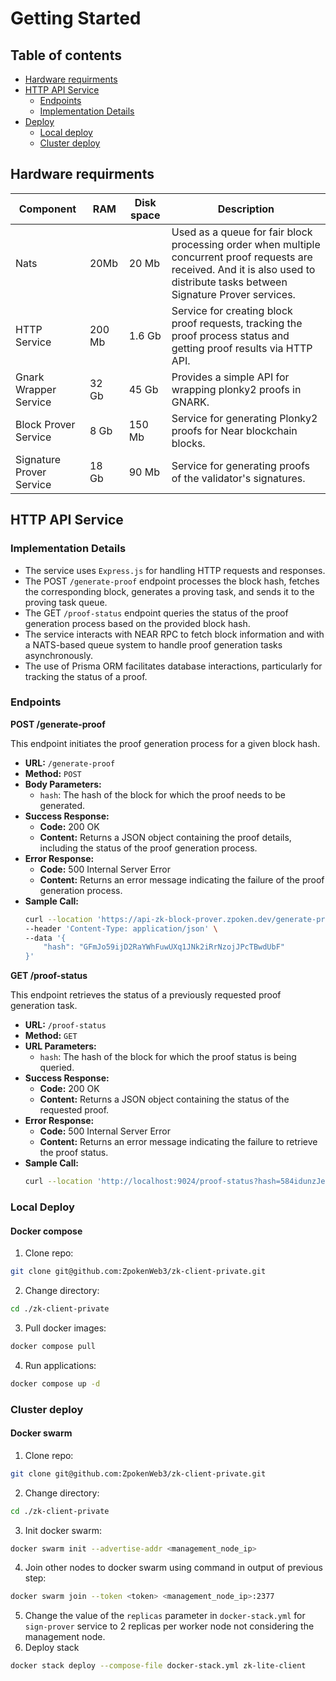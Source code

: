 # Getting Started

## Table of contents
<!--ts-->

* [Hardware requirments](#hardware-requirments)
* [HTTP API Service](#http-api-service)
    * [Endpoints](#endpoints)
    * [Implementation Details](#implementation-details)
* [Deploy](#deploy)
    * [Local deploy](#local-deploy)
    * [Cluster deploy](#cluster-deploy)
<!--te-->

## Hardware requirments

|Component|RAM | Disk space | Description|
|--|--|--|--|
| Nats | 20Mb | 20 Mb | Used as a queue for fair block processing order when multiple concurrent proof requests are received. And it is also used to distribute tasks between Signature Prover services.
| HTTP Service | 200 Mb | 1.6 Gb | Service for creating block proof requests, tracking the proof process status and getting proof results via HTTP API.
| Gnark Wrapper Service | 32 Gb | 45 Gb | Provides a simple API for wrapping plonky2 proofs in GNARK.
| Block Prover Service | 8 Gb | 150 Mb | Service for generating Plonky2 proofs for Near blockchain blocks.
| Signature Prover Service | 18 Gb | 90 Mb | Service for generating proofs of the validator's signatures.

## HTTP API Service

### Implementation Details

-   The service uses `Express.js` for handling HTTP requests and responses.
-   The POST `/generate-proof` endpoint processes the block hash, fetches the corresponding block, generates a proving task, and sends it to the proving task queue.
-   The GET `/proof-status` endpoint queries the status of the proof generation process based on the provided block hash.
-   The service interacts with NEAR RPC to fetch block information and with a NATS-based queue system to handle proof generation tasks asynchronously.
-   The use of Prisma ORM facilitates database interactions, particularly for tracking the status of a proof.

### Endpoints

__POST /generate-proof__

This endpoint initiates the proof generation process for a given block hash.

- **URL:** `/generate-proof`
- **Method:** `POST`
- **Body Parameters:**
  - `hash`: The hash of the block for which the proof needs to be generated.
- **Success Response:**
  - **Code:** 200 OK
  - **Content:** Returns a JSON object containing the proof details, including the status of the proof generation process.
- **Error Response:**
  - **Code:** 500 Internal Server Error
  - **Content:** Returns an error message indicating the failure of the proof generation process.
- **Sample Call:**
  ```bash
  curl --location 'https://api-zk-block-prover.zpoken.dev/generate-proof' \
  --header 'Content-Type: application/json' \
  --data '{
      "hash": "GFmJo59ijD2RaYWhFuwUXq1JNk2iRrNzojJPcTBwdUbF"
  }'
  ```

__GET /proof-status__

This endpoint retrieves the status of a previously requested proof generation task.

-   **URL:** `/proof-status`
-   **Method:** `GET`
-   **URL Parameters:**
    -   `hash`: The hash of the block for which the proof status is being queried.
-   **Success Response:**
    -   **Code:** 200 OK
    -   **Content:** Returns a JSON object containing the status of the requested proof.
-   **Error Response:**
    -   **Code:** 500 Internal Server Error
    -   **Content:** Returns an error message indicating the failure to retrieve the proof status.
- **Sample Call:**
  ```bash
  curl --location 'http://localhost:9024/proof-status?hash=584idunzJeg9s33CFCipnPYM7H2cUkAz1xvwyemzaXNF'
  ```

### Local Deploy
#### Docker compose

 1. Clone repo:
 ```bash
git clone git@github.com:ZpokenWeb3/zk-client-private.git
```
 2. Change directory:
 ```bash
 cd ./zk-client-private
 ```
 3. Pull docker images:
 ```bash
 docker compose pull
 ```
 4. Run applications:
 ```bash
 docker compose up -d
 ```

### Cluster deploy
#### Docker swarm

1. Clone repo:
 ```bash
git clone git@github.com:ZpokenWeb3/zk-client-private.git
```
 2. Change directory:
 ```bash
 cd ./zk-client-private
 ```
 3. Init docker swarm:
 ```bash
docker swarm init --advertise-addr <management_node_ip>
 ```
 4. Join other nodes to docker swarm using command in output of previous step:
 ```bash
 docker swarm join --token <token> <management_node_ip>:2377
 ```
 5. Change the value of the `replicas` parameter in `docker-stack.yml` for `sign-prover` service to 2 replicas per worker node not considering the management node.
 6. Deploy stack
 ```bash
docker stack deploy --compose-file docker-stack.yml zk-lite-client
 ```
